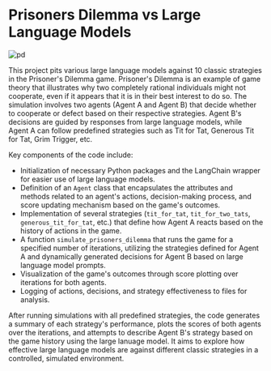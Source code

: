 # Prisoners Dilemma vs Large Language Models

![pd](https://github.com/pcaspa/Prisoners-Dilemma-vs-LLMs/assets/5567572/c4c1861b-62f7-485e-b34e-6e2e8fc34df7)


This project pits various large language models against 10 classic strategies in the Prisoner's Dilemma game.  Prisoner's Dilemma is an example of game theory that illustrates why two completely rational individuals might not cooperate, even if it appears that it is in their best interest to do so. The simulation involves two agents (Agent A and Agent B) that decide whether to cooperate or defect based on their respective strategies. Agent B's decisions are guided by responses from large language models, while Agent A can follow predefined strategies such as Tit for Tat, Generous Tit for Tat, Grim Trigger, etc.

Key components of the code include:
- Initialization of necessary Python packages and the LangChain wrapper for easier use of large language models.
- Definition of an `Agent` class that encapsulates the attributes and methods related to an agent's actions, decision-making process, and score updating mechanism based on the game's outcomes.
- Implementation of several strategies (`tit_for_tat`, `tit_for_two_tats`, `generous_tit_for_tat`, etc.) that define how Agent A reacts based on the history of actions in the game.
- A function `simulate_prisoners_dilemma` that runs the game for a specified number of iterations, utilizing the strategies defined for Agent A and dynamically generated decisions for Agent B based on large language model prompts.
- Visualization of the game's outcomes through score plotting over iterations for both agents.
- Logging of actions, decisions, and strategy effectiveness to files for analysis.

After running simulations with all predefined strategies, the code generates a summary of each strategy's performance, plots the scores of both agents over the iterations, and attempts to describe Agent B's strategy based on the game history using the large lanuage model. It aims to explore how effective large language models are against different classic strategies in a controlled, simulated environment.
